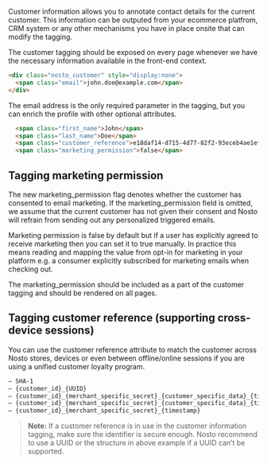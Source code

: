 Customer information allows you to annotate contact details for the current customer. This information can be outputed from your ecommerce platfrom, CRM system or any other mechanisms you have in place onsite that can modify the tagging.

The customer tagging should be exposed on every page whenever we have the necessary information available in the front-end context.

```html
<div class="nosto_customer" style="display:none">
  <span class="email">john.doe@example.com</span>
</div>
```

The email address is the only required parameter in the tagging, but you can enrich the profile with other optional attributes.

```html
  <span class="first_name">John</span>
  <span class="last_name">Doe</span>
  <span class="customer_reference">e18daf14-d715-4d77-82f2-93eceb4ae1ef</span>
  <span class="marketing_permission">false</span>
```

## Tagging marketing permission

The new marketing_permission flag denotes whether the customer has consented to email marketing. If the marketing_permission field is omitted, we assume that the current customer has not given their consent and Nosto will refrain from sending out any personalized triggered emails.

Marketing permission is false by default but if a user has explicitly agreed to receive marketing then you can set it to true manually. In practice this means reading and mapping the value from opt-in for marketing in your platform e.g. a consumer explicitly subscribed for marketing emails when checking out.

The marketing_permission should be included as a part of the customer tagging and should be rendered on all pages.

## Tagging customer reference (supporting cross-device sessions)

You can use the customer reference attribute to match the customer across Nosto stores, devices or even between offline/online sessions if you are using a unified customer loyalty program.

```html
– SHA-1
– {customer_id}_{UUID}
– {customer_id}_{merchant_specific_secret}_{customer_specific_data}_{timestamp}_{random}
– {customer_id}_{merchant_specific_secret}_{customer_specific_data}_{timestamp}
– {customer_id}_{merchant_specific_secret}_{timestamp}
```

> **Note:** If a customer reference is in use in the customer information tagging, make sure the identifier is 
> secure enough. Nosto recommend to use a UUID or the structure in above example if a UUID can’t be supported.